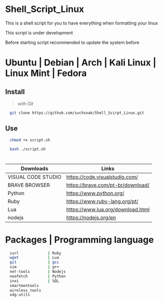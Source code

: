# Shell_Script_Linux
This is a shell script for you to have everything when formatting your linux

This script is under development

Before starting script recommended to update the system before

# Ubuntu | Debian | Arch | Kali Linux | Linux Mint | Fedora

## Install

> with Git

```sh
  git clone https://github.com/suchsoak/Shell_Scirpt_Linux.git
```

## Use

```sh
  chmod +x script.sh
```

```sh
  bash ./script.sh
```
#

| Downloads |  Links |
| ------ | ------ |
| VISUAL CODE STUDIO | https://code.visualstudio.com/
| BRAVE BROWSER | https://brave.com/pt-br/download/
|  Python | https://www.python.org/
|  Ruby | https://www.ruby-lang.org/pt/
|  Lua | https://www.lua.org/download.html
|  nodejs | https://nodejs.org/en

# Packages | Programming language 

```sh              
  curl             | Ruby
  wget             | Lua
  git              | gcc 
  vim              | g++
  net-tools        | Nodejs
  neofetch         | Python
  inxi             | SQL
  smartmontools    
  wireless_tools   
  xdg-utils       
```
